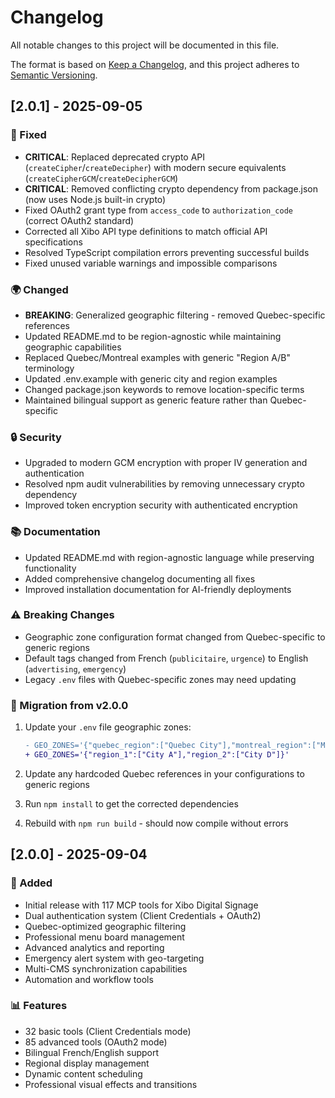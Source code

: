 # Changelog

All notable changes to this project will be documented in this file.

The format is based on [Keep a Changelog](https://keepachangelog.com/en/1.0.0/), and this project adheres to [Semantic Versioning](https://semver.org/spec/v2.0.0.html).

## [2.0.1] - 2025-09-05

### 🔧 Fixed
- **CRITICAL**: Replaced deprecated crypto API (`createCipher`/`createDecipher`) with modern secure equivalents (`createCipherGCM`/`createDecipherGCM`)
- **CRITICAL**: Removed conflicting crypto dependency from package.json (now uses Node.js built-in crypto)
- Fixed OAuth2 grant type from `access_code` to `authorization_code` (correct OAuth2 standard)
- Corrected all Xibo API type definitions to match official API specifications
- Resolved TypeScript compilation errors preventing successful builds
- Fixed unused variable warnings and impossible comparisons

### 🌍 Changed  
- **BREAKING**: Generalized geographic filtering - removed Quebec-specific references
- Updated README.md to be region-agnostic while maintaining geographic capabilities
- Replaced Quebec/Montreal examples with generic "Region A/B" terminology
- Updated .env.example with generic city and region examples
- Changed package.json keywords to remove location-specific terms
- Maintained bilingual support as generic feature rather than Quebec-specific

### 🔒 Security
- Upgraded to modern GCM encryption with proper IV generation and authentication
- Resolved npm audit vulnerabilities by removing unnecessary crypto dependency
- Improved token encryption security with authenticated encryption

### 📚 Documentation
- Updated README.md with region-agnostic language while preserving functionality
- Added comprehensive changelog documenting all fixes
- Improved installation documentation for AI-friendly deployments

### ⚠️ Breaking Changes
- Geographic zone configuration format changed from Quebec-specific to generic regions
- Default tags changed from French (`publicitaire`, `urgence`) to English (`advertising`, `emergency`)
- Legacy `.env` files with Quebec-specific zones may need updating

### 🚀 Migration from v2.0.0
1. Update your `.env` file geographic zones:
   ```diff
   - GEO_ZONES='{"quebec_region":["Quebec City"],"montreal_region":["Montreal"]}'
   + GEO_ZONES='{"region_1":["City A"],"region_2":["City D"]}'
   ```

2. Update any hardcoded Quebec references in your configurations to generic regions

3. Run `npm install` to get the corrected dependencies

4. Rebuild with `npm run build` - should now compile without errors

## [2.0.0] - 2025-09-04

### 🚀 Added
- Initial release with 117 MCP tools for Xibo Digital Signage
- Dual authentication system (Client Credentials + OAuth2)
- Quebec-optimized geographic filtering
- Professional menu board management
- Advanced analytics and reporting
- Emergency alert system with geo-targeting
- Multi-CMS synchronization capabilities
- Automation and workflow tools

### 📊 Features
- 32 basic tools (Client Credentials mode)
- 85 advanced tools (OAuth2 mode) 
- Bilingual French/English support
- Regional display management
- Dynamic content scheduling
- Professional visual effects and transitions